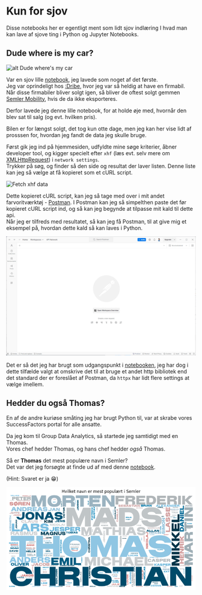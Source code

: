 # Kun for sjov

Disse notebooks her er egentligt ment som lidt sjov indlæring I hvad man kan lave af sjove ting i Python og Jupyter Notebooks.

## Dude where is my car?

![alt Dude where's my car](https://64.media.tumblr.com/tumblr_lq1wrnrALQ1r1uduuo1_500.gif)

Var en sjov lille [notebook](Wheresmycar.ipynb), jeg lavede som noget af det første.  
Jeg var oprindeligt hos [:Dribe](https://http://www.dribe.dk/), hvor jeg var så heldig at have en firmabil.  
Når disse firmabiler bliver solgt igen, så bliver de oftest solgt gemmen [Semler Mobility](https://www.semlermobility.dk/), hvis de da ikke eksporteres.

Derfor lavede jeg denne lille notebook, for at holde øje med, hvornår den blev sat til salg (og evt. hvilken pris).

Bilen er for længst solgt, det tog kun otte dage, men jeg kan her vise lidt af prosssen for, hvordan jeg fandt de data jeg skulle bruge.

Først gik jeg ind på hjemmesiden, udfyldte mine søge kriterier, åbner developer tool, og kigger specielt efter `xhf` (læs evt. selv mere om [XMLHttpRequest](https://en.wikipedia.org/wiki/XMLHttpRequest)) i `network settings`.  
Trykker på søg, og finder så den side og resultat der laver listen. 
Denne liste kan jeg så vælge at få kopieret som et cURL script.

![Fetch xhf data](../media/HowToGetData.gif)

Dette kopieret cURL script, kan jeg så tage med over i mit andet farvoritværktøj - [Postman](https://www.postman.com/). 
I Postman kan jeg så simpelthen paste det før kopieret cURL script ind, og så kan jeg begynde at tilpasse mit kald til dette api.  
Når jeg er tilfreds med resultatet, så kan jeg få Postman, til at give mig et eksempel på, hvordan dette kald så kan laves i Python.

![Postman API og Python](../media/Postman.gif)

Det er så det jeg har brugt som udgangspunkt i [notebooken](Wheresmycar.ipynb), jeg har dog i dette tilfælde valgt at omskrive det til at bruge et andet http bibliotek end det standard der er foreslået af Postman, da `httpx` har lidt flere settings at vælge imellem.

## Hedder du også Thomas?

En af de andre kuriøse småting jeg har brugt Python til, var at skrabe vores SuccessFactors portal for alle ansatte.

Da jeg kom til Group Data Analytics, så startede jeg samtidigt med en Thomas.  
Vores chef hedder Thomas, og hans chef hedder *også* Thomas.

Så er **Thomas** det mest populære navn i Semler?  
Det var det jeg forsøgte at finde ud af med denne [notebook](./HedderDuThomas.ipynb).

(Hint: Svaret er ja 😁)

![Det mest populære navn](../media/output.png)